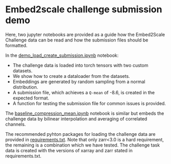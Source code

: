 # Embed2scale challenge submission demo

Here, two jupyter notebooks are provided as a guide how the Embed2Scale Challenge data can be read and how the submission files should be formatted.

In the [demo_load_create_submission.ipynb](https://github.com/DLR-MF-DAS/embed2scale-challenge-supplement/blob/main/data_loading_submission_demo/demo_load_create_submission.ipynb) notebook:

- The challenge data is loaded into torch tensors with two custom datasets. 
- We show how to create a dataloader from the datasets.
- Embeddings are generated by random sampling from a normal distribution.
- A submission file, which achieves a `Q-mean` of -8.6, is created in the expected format.
- A function for testing the submission file for common issues is provided.

The [baseline_compression_mean.ipynb](https://github.com/DLR-MF-DAS/embed2scale-challenge-supplement/blob/main/data_loading_submission_demo/baseline_compression_mean.ipynb) notebook is similar but embeds the challenge data by bilinear interpolation and averaging of correlated channels.

The recommended pyhton packages for loading the challenge data are provided in [requirements.txt](https://github.com/DLR-MF-DAS/embed2scale-challenge-supplement/blob/main/data_loading_submission_demo/requirements.txt). Note that only zarr<3.0 is a hard requirement, the remaining is a combination which we have tested. The challenge task data is created with the versions of xarray and zarr stated in requirements.txt.